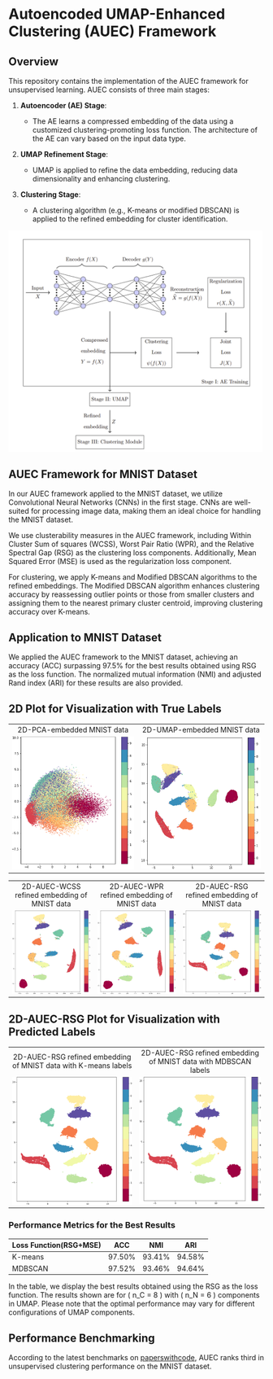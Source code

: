 # Autoencoded UMAP-Enhanced Clustering (AUEC) Framework

## Overview

This repository contains the implementation of the AUEC framework for unsupervised learning. AUEC consists of three main stages:

1. **Autoencoder (AE) Stage**: 
   - The AE learns a compressed embedding of the data using a customized clustering-promoting loss function. The architecture of the AE can vary based on the input data type.

2. **UMAP Refinement Stage**:
   - UMAP is applied to refine the data embedding, reducing data dimensionality and enhancing clustering.

3. **Clustering Stage**:
   - A clustering algorithm (e.g., K-means or modified DBSCAN) is applied to the refined embedding for cluster identification.

<img src="images/DataFlowInAUEC.png" alt="Data Flow in AUEC" width="500">


## AUEC Framework for MNIST Dataset

In our AUEC framework applied to the MNIST dataset, we utilize Convolutional Neural Networks (CNNs) in the first stage. CNNs are well-suited for processing image data, making them an ideal choice for handling the MNIST dataset.

We use clusterability measures in the AUEC framework, including Within Cluster Sum of squares (WCSS), Worst Pair Ratio (WPR), and the Relative Spectral Gap (RSG) as the clustering loss components. Additionally, Mean Squared Error (MSE) is used as the regularization loss component.


For clustering, we apply K-means and Modified DBSCAN algorithms to the refined embeddings. The Modified DBSCAN algorithm enhances clustering accuracy by reassessing outlier points or those from smaller clusters and assigning them to the nearest primary cluster centroid, improving clustering accuracy over K-means.

## Application to MNIST Dataset

We applied the AUEC framework to the MNIST dataset, achieving an accuracy (ACC) surpassing 97.5% for the best results obtained using RSG as the loss function. The normalized mutual information (NMI) and adjusted Rand index (ARI) for these results are also provided.

## 2D Plot for Visualization with True Labels


<table>
    <tr>
        <td style="text-align:center;">2D-PCA-embedded MNIST data</td>
        <td style="text-align:center;">2D-UMAP-embedded MNIST data</td>
    </tr>
    <tr>
        <td style="text-align:center;"><img src="images/pca_embedding.png" alt="PCA Plot"></td>
        <td style="text-align:center;"><img src="images/umap_embedding.png" alt="UMAP Plot"></td>
    </tr>
</table>

<table>
    <tr>
        <td style="text-align:center;">2D-AUEC-WCSS refined embedding of MNIST data</td>
        <td style="text-align:center;">2D-AUEC-WPR refined embedding of MNIST data</td>
        <td style="text-align:center;">2D-AUEC-RSG refined embedding of MNIST data</td>
    </tr>
    <tr>
        <td style="text-align:center;"><img src="images/wcss_refined_embedding.png" alt="WCSS Plot"></td>
        <td style="text-align:center;"><img src="images/wpr_refined_embedding.png" alt="WPR Plot"></td>
        <td style="text-align:center;"><img src="images/rsg_refined_embedding.png" alt="RSG Plot"></td>
    </tr>
</table>

## 2D-AUEC-RSG Plot for Visualization with Predicted Labels
<table>
    <tr>
        <td style="text-align:center;">2D-AUEC-RSG refined embedding of MNIST data with K-means labels</td>
        <td style="text-align:center;">2D-AUEC-RSG refined embedding of MNIST data with MDBSCAN labels</td>
    </tr>
    <tr>
        <td style="text-align:center;"><img src="images/rsg_refined_embedding_Kmeans_Labels.png" alt="K-means Labels" width="300"></td>
        <td style="text-align:center;"><img src="images/rsg_refined_embedding_MDBSCAN_Labels.png" alt="MDBSCAN Labels" width="300"></td>
    </tr>
</table>

### Performance Metrics for the Best Results

| Loss Function(RSG+MSE) | ACC  | NMI  | ARI  |
|----------------------|------|------|------|
| K-means              |97.50%|93.41%|94.58%|
| MDBSCAN              |97.52%|93.46%|94.64%|

In the table, we display the best results obtained using the RSG as the loss function. The results shown are for \( n_C = 8 \) with \( n_N = 6 \) components in UMAP. Please note that the optimal performance may vary for different configurations of UMAP components.

## Performance Benchmarking

According to the latest benchmarks on [paperswithcode](https://paperswithcode.com/sota/unsupervised-image-classification-on-mnist), AUEC ranks third in unsupervised clustering performance on the MNIST dataset.

